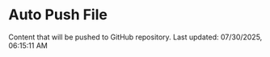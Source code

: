# Auto Push File

Content that will be pushed to GitHub repository.
Last updated: 07/30/2025, 06:15:11 AM